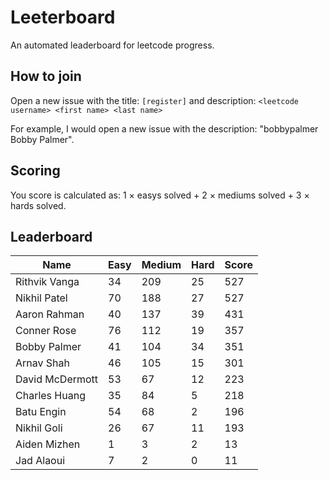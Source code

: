# Leeterboard

An automated leaderboard for leetcode progress.

## How to join

Open a new issue with the title: `[register]` and description:
`<leetcode username> <first name> <last name>`

For example, I would open a new issue with the description: "bobbypalmer Bobby Palmer".

## Scoring

You score is calculated as:
1 $\times$ easys solved + 2 $\times$ mediums solved + 3 $\times$ hards solved.

## Leaderboard
| Name | Easy | Medium | Hard | Score |
| --- | --- | --- | --- | --- |
| Rithvik Vanga | 34 | 209 | 25 | 527 |
| Nikhil Patel | 70 | 188 | 27 | 527 |
| Aaron Rahman | 40 | 137 | 39 | 431 |
| Conner Rose | 76 | 112 | 19 | 357 |
| Bobby Palmer | 41 | 104 | 34 | 351 |
| Arnav Shah | 46 | 105 | 15 | 301 |
| David McDermott | 53 | 67 | 12 | 223 |
| Charles Huang | 35 | 84 | 5 | 218 |
| Batu Engin | 54 | 68 | 2 | 196 |
| Nikhil Goli | 26 | 67 | 11 | 193 |
| Aiden Mizhen | 1 | 3 | 2 | 13 |
| Jad Alaoui | 7 | 2 | 0 | 11 |
